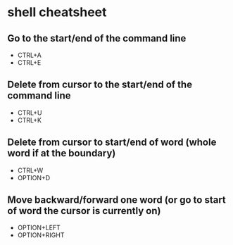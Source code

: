 # shell cheatsheet
## Go to the start/end of the command line
- CTRL+A
- CTRL+E
## Delete from cursor to the start/end of the command line
- CTRL+U
- CTRL+K
## Delete from cursor to start/end of word (whole word if at the boundary)
- CTRL+W
- OPTION+D
## Move backward/forward one word (or go to start of word the cursor is currently on)
- OPTION+LEFT
- OPTION+RIGHT
